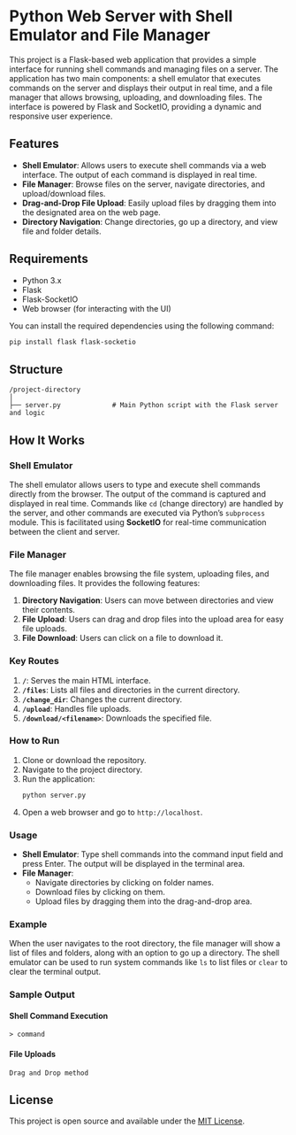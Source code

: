 # Python Web Server with Shell Emulator and File Manager

This project is a Flask-based web application that provides a simple interface for running shell commands and managing files on a server. The application has two main components: a shell emulator that executes commands on the server and displays their output in real time, and a file manager that allows browsing, uploading, and downloading files. The interface is powered by Flask and SocketIO, providing a dynamic and responsive user experience.

## Features
- **Shell Emulator**: Allows users to execute shell commands via a web interface. The output of each command is displayed in real time.
- **File Manager**: Browse files on the server, navigate directories, and upload/download files.
- **Drag-and-Drop File Upload**: Easily upload files by dragging them into the designated area on the web page.
- **Directory Navigation**: Change directories, go up a directory, and view file and folder details.

## Requirements
- Python 3.x
- Flask
- Flask-SocketIO
- Web browser (for interacting with the UI)

You can install the required dependencies using the following command:
```bash
pip install flask flask-socketio
```

## Structure

```
/project-directory
│
├── server.py             # Main Python script with the Flask server and logic

```

## How It Works

### Shell Emulator
The shell emulator allows users to type and execute shell commands directly from the browser. The output of the command is captured and displayed in real time. Commands like `cd` (change directory) are handled by the server, and other commands are executed via Python’s `subprocess` module. This is facilitated using **SocketIO** for real-time communication between the client and server.

### File Manager
The file manager enables browsing the file system, uploading files, and downloading files. It provides the following features:
1. **Directory Navigation**: Users can move between directories and view their contents.
2. **File Upload**: Users can drag and drop files into the upload area for easy file uploads.
3. **File Download**: Users can click on a file to download it.

### Key Routes
1. **`/`**: Serves the main HTML interface.
2. **`/files`**: Lists all files and directories in the current directory.
3. **`/change_dir`**: Changes the current directory.
4. **`/upload`**: Handles file uploads.
5. **`/download/<filename>`**: Downloads the specified file.

### How to Run

1. Clone or download the repository.
2. Navigate to the project directory.
3. Run the application:
   ```bash
   python server.py
   ```
4. Open a web browser and go to `http://localhost`.

### Usage

- **Shell Emulator**: Type shell commands into the command input field and press Enter. The output will be displayed in the terminal area.
- **File Manager**: 
  - Navigate directories by clicking on folder names.
  - Download files by clicking on them.
  - Upload files by dragging them into the drag-and-drop area.

### Example
When the user navigates to the root directory, the file manager will show a list of files and folders, along with an option to go up a directory. The shell emulator can be used to run system commands like `ls` to list files or `clear` to clear the terminal output.

### Sample Output

#### Shell Command Execution
```
> command
```

#### File Uploads
```
Drag and Drop method
```

## License

This project is open source and available under the [MIT License](LICENSE).

